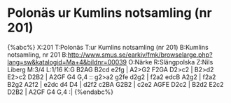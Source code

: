 # Polonäs ur Kumlins notsamling (nr 201)

{%abc%}
X:201
T:Polonäs
T:ur Kumlins notsamling (nr 201)
B:Kumlins notsamling, nr 201
B:http://www.smus.se/earkiv/fmk/browselarge.php?lang=sw&katalogid=Ma+4&bildnr=00039
O:Närke
R:Slängpolska
Z:Nils Liberg
M:3/4
L:1/16
K:G
B2AG B2cd e2fg | A2>G2 F2GA D2>c2 | B2>d2 E2>c2 D2B2 | A2GF G4 G,4 ::
g2>a2 g2fe d2g2 | f2a2 edcB A2g2 | f2a2 B2g2 A2f2 | e2dc d4 D4 |
d2f2 c2BA G2B2 | c2e2 AGFE D2c2 | B2d2 E2c2 D2B2 | A2GF G4 G,4 :|
{%endabc%}
